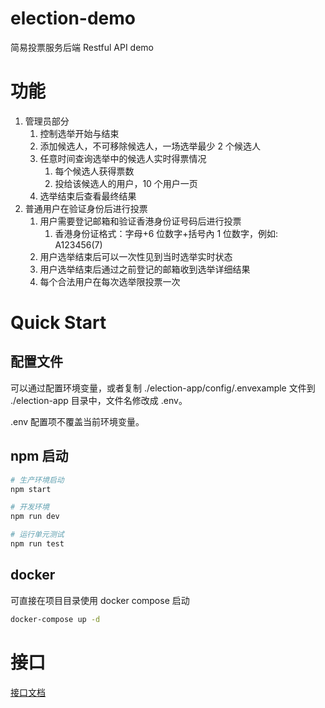 # election-demo

简易投票服务后端 Restful API demo

# 功能

1. 管理员部分
   1. 控制选举开始与结束
   2. 添加候选人，不可移除候选人，一场选举最少 2 个候选人
   3. 任意时间查询选举中的候选人实时得票情况
      1. 每个候选人获得票数
      2. 投给该候选人的用户，10 个用户一页
   4. 选举结束后查看最终结果
2. 普通用户在验证身份后进行投票
   1. 用户需要登记邮箱和验证香港身份证号码后进行投票
      1. 香港身份证格式：字⺟+6 位数字+括号內 1 位数字，例如: A123456(7)
   2. 用户选举结束后可以一次性见到当时选举实时状态
   3. 用户选举结束后通过之前登记的邮箱收到选举详细结果
   4. 每个合法用户在每次选举限投票一次

# Quick Start

## 配置文件

可以通过配置环境变量，或者复制 ./election-app/config/.envexample 文件到 ./election-app 目录中，文件名修改成 .env。

.env 配置项不覆盖当前环境变量。

## npm 启动

```bash
# 生产环境启动
npm start

# 开发环境
npm run dev

# 运行单元测试
npm run test
```

## docker

可直接在项目目录使用 docker compose 启动

```bash
docker-compose up -d
```

# 接口

[接口文档](./api.md)
